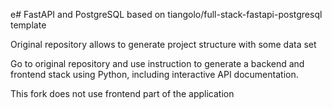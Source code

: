 e# FastAPI and PostgreSQL based on tiangolo/full-stack-fastapi-postgresql template 

Original repository allows to generate project structure with some data set

Go to original repository and use instruction to generate a backend and frontend stack using Python, including interactive API documentation.

This fork does not use frontend part of the application
